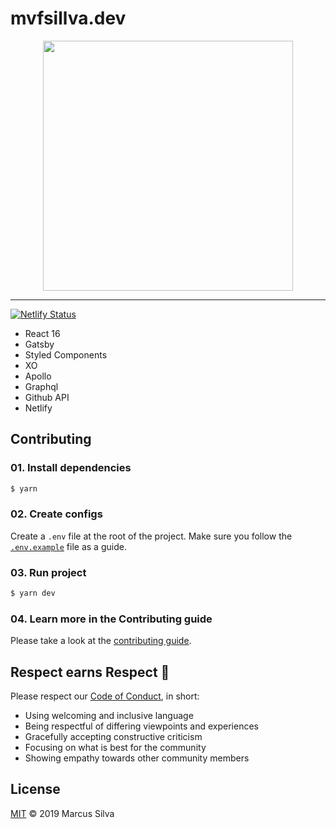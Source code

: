 # mvfsillva.dev

<p align="center">
  <img width="400" height="auto" src=".github/lion.svg"/>
</p>

---
[![Netlify Status](https://api.netlify.com/api/v1/badges/fe991ac5-e8da-4a5c-9458-c176a5c49a27/deploy-status)](https://app.netlify.com/sites/eager-golick-445e40/deploys)

- React 16
- Gatsby
- Styled Components
- XO 
- Apollo
- Graphql
- Github API
- Netlify

## Contributing

### 01. Install dependencies

```sh
$ yarn
```

### 02. Create configs

Create a `.env` file at the root of the project. Make sure you follow the [`.env.example`](.env.example) file as a guide.

### 03. Run project

```sh
$ yarn dev
```

### 04. Learn more in the Contributing guide

Please take a look at the [contributing guide](.github/contributing.md).

## Respect earns Respect 👏

Please respect our [Code of Conduct](.github/code-of-conduct.md), in short:

- Using welcoming and inclusive language
- Being respectful of differing viewpoints and experiences
- Gracefully accepting constructive criticism
- Focusing on what is best for the community
- Showing empathy towards other community members

## License

[MIT](license) © 2019 Marcus Silva
